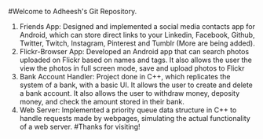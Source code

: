 #Welcome to Adheesh's Git Repository. 
1. Friends App: Designed and implemented a social media contacts app for Android, which can store direct links to your Linkedin, Facebook, Github, Twitter, Twitch, Instagram, Pinterest and Tumblr (More are being added).
2. Flickr-Browser App: Developed an Android app that can search photos uploaded on Flickr based on names and tags. It also allows the user the view the photos in full screen mode, save and upload photos to Flickr
3. Bank Account Handler: Project done in C++, which replicates the system of a bank, with a basic UI. It allows the user to create and delete a bank account. It also allows the user to withdraw money, deposity money, and check the amount stored in their bank.
4. Web Server: Implemented a priority queue data structure in C++ to handle requests made by webpages, simulating the actual functionality of a web server. 
#Thanks for visiting!
